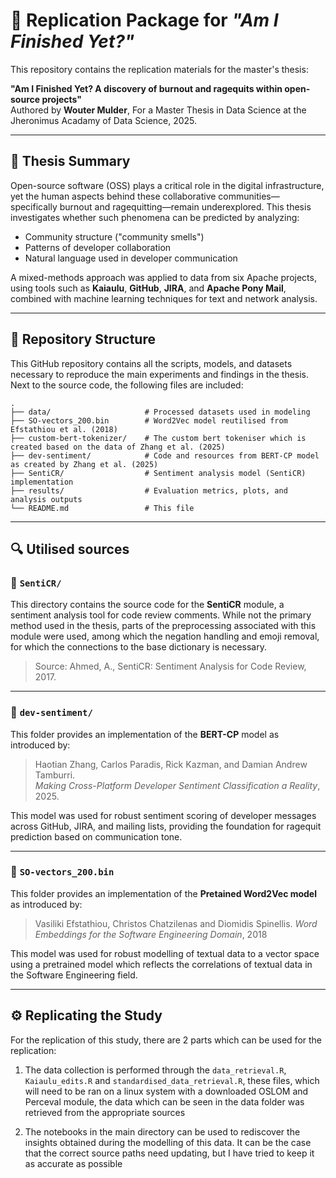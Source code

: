 # 📘 Replication Package for *"Am I Finished Yet?"*

This repository contains the replication materials for the master's thesis:

**"Am I Finished Yet? A discovery of burnout and ragequits within open-source projects"**  
Authored by **Wouter Mulder**, For a Master Thesis in Data Science at the Jheronimus Acadamy of Data Science, 2025.

---

## 🧠 Thesis Summary

Open-source software (OSS) plays a critical role in the digital infrastructure, yet the human aspects behind these collaborative communities—specifically burnout and ragequitting—remain underexplored. This thesis investigates whether such phenomena can be predicted by analyzing:

- Community structure ("community smells")
- Patterns of developer collaboration
- Natural language used in developer communication

A mixed-methods approach was applied to data from six Apache projects, using tools such as **Kaiaulu**, **GitHub**, **JIRA**, and **Apache Pony Mail**, combined with machine learning techniques for text and network analysis.

---

## 📁 Repository Structure

This GitHub repository contains all the scripts, models, and datasets necessary to reproduce the main experiments and findings in the thesis. Next to the source code, the following files are included:

```
.
├── data/                     # Processed datasets used in modeling
├── SO-vectors_200.bin        # Word2Vec model reutilised from Efstathiou et al. (2018)
├── custom-bert-tokenizer/    # The custom bert tokeniser which is created based on the data of Zhang et al. (2025)
├── dev-sentiment/            # Code and resources from BERT-CP model as created by Zhang et al. (2025)
├── SentiCR/                  # Sentiment analysis model (SentiCR) implementation
├── results/                  # Evaluation metrics, plots, and analysis outputs
└── README.md                 # This file
```

---

## 🔍 Utilised sources

### 🔹 `SentiCR/`

This directory contains the source code for the **SentiCR** module, a sentiment analysis tool for code review comments. While not the primary method used in the thesis, parts of the preprocessing associated with this module were used, among which the negation handling and emoji removal, for which the connections to the base dictionary is necessary.

> Source: Ahmed, A., SentiCR: Sentiment Analysis for Code Review, 2017.

---

### 🔹 `dev-sentiment/`

This folder provides an implementation of the **BERT-CP** model as introduced by:

> Haotian Zhang, Carlos Paradis, Rick Kazman, and Damian Andrew Tamburri.  
> *Making Cross-Platform Developer Sentiment Classification a Reality*, 2025.

This model was used for robust sentiment scoring of developer messages across GitHub, JIRA, and mailing lists, providing the foundation for ragequit prediction based on communication tone.

---

### 🔹 `SO-vectors_200.bin`

This folder provides an implementation of the **Pretained Word2Vec model** as introduced by:

> Vasiliki Efstathiou, Christos Chatzilenas and Diomidis Spinellis.
> *Word Embeddings for the Software Engineering Domain*, 2018

This model was used for robust modelling of textual data to a vector space using a pretrained model which reflects the correlations of textual data in the Software Engineering field.

---

## ⚙️ Replicating the Study

For the replication of this study, there are 2 parts which can be used for the replication:

1. The data collection is performed through the  `data_retrieval.R`, `Kaiaulu_edits.R` and `standardised_data_retrieval.R`, these files, which will need to be ran on a linux system with a downloaded OSLOM and Perceval module, the data which can be seen in the data folder was retrieved from the appropriate sources

2. The notebooks in the main directory can be used to rediscover the insights obtained during the modelling of this data. It can be the case that the correct source paths need updating, but I have tried to keep it as accurate as possible


